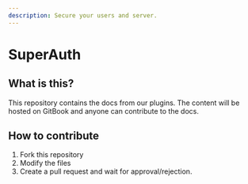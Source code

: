 ```yaml
---
description: Secure your users and server.
---
```


# SuperAuth

## What is this?

This repository contains the docs from our plugins. The content will be hosted on GitBook and anyone can contribute to the docs.

## How to contribute

1. Fork this repository
2. Modify the files
3. Create a pull request and wait for approval/rejection.


